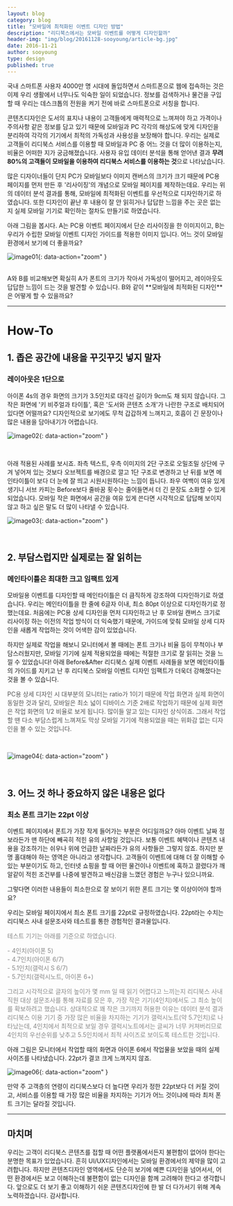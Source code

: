 ```yaml
---
layout: blog
category: blog
title: "모바일에 최적화된 이벤트 디자인 방법"
description: "리디북스에서는 모바일 이벤트를 어떻게 디자인할까"
header-img: "img/blog/20161128-sooyoung/article-bg.jpg"
date: 2016-11-21
author: sooyoung
type: design
published: true
---
```


국내 스마트폰 사용자 4000만 명 시대에 돌입하면서 스마트폰으로 웹에 접속하는 것은 이제 우리 생활에서 너무나도 익숙한 일이 되었습니다.
정보를 검색하거나 물건을 구입할 때 우리는 데스크톱의 전원을 켜기 전에 바로 스마트폰으로 서칭을 합니다.

콘텐츠디자인은 도서의 표지나 내용이 고객들에게 매력적으로 느껴져야 하고 가격이나 주의사항 같은 정보를 담고 있기 때문에 모바일과 PC 각각의 해상도에 맞게 디자인을 분리하여 각각의 기기에서 최적의 가독성과 사용성을 보장해야 합니다.
우리는 실제로 고객들이 리디북스 서비스를 이용할 때 모바일과 PC 중 어느 것을 더 많이 이용하는지, 비율은 어떠한 지가 궁금해졌습니다.
사용자 유입 데이터 분석을 통해 얻어낸 결과 **무려 80%의 고객들이 모바일을 이용하여 리디북스 서비스를 이용하는 것**으로 나타났습니다. 

많은 디자이너들이 단지 PC가 모바일보다 이미지 캔버스의 크기가 크기 때문에 PC용 페이지를 먼저 만든 후 '리사이징'의 개념으로 모바일 페이지를 제작하는데요.
우리는 위의 데이터 분석 결과를 통해, 모바일에 최적화된 이벤트를 우선적으로 디자인하기로 하였습니다.
또한 디자인이 끝난 후 내용이 잘 안 읽히거나 답답한 느낌을 주는 곳은 없는지 실제 모바일 기기로 확인하는 절차도 만들기로 하였습니다.

아래 그림을 봅시다.
A는 PC용 이벤트 페이지에서 단순 리사이징을 한 이미지이고,
B는 우리가 수립한 모바일 이벤트 디자인 가이드를 적용한 이미지 입니다.
어느 것이 모바일 환경에서 보기에 더 좋을까요?
<br>

![image01](/img/blog/20161128-sooyoung/image01.jpg){: data-action="zoom" }

<br>
A와 B를 비교해보면 확실히 A가 폰트의 크기가 작아서 가독성이 떨어지고,
레이아웃도 답답한 느낌이 드는 것을 발견할 수 있습니다.
B와 같이 **모바일에 최적화된 디자인**은 어떻게 할 수 있을까요? 

---

# How-To

## 1. 좁은 공간에 내용을 꾸깃꾸깃 넣지 말자

### 레이아웃은 1단으로

아이폰 4s의 경우 화면의 크기가 3.5인치로 대각선 길이가 9cm도 채 되지 않습니다.
그 작은 화면에 '키 비주얼과 타이틀', 혹은 '도서와 콘텐츠 소개'가 나란한 구조로 배치되어 있다면 어떨까요?
디자인적으로 보기에도 무척 갑갑하게 느껴지고, 호흡이 긴 문장이나 많은 내용을 담아내기가 어렵습니다.

![image02](/img/blog/20161128-sooyoung/image02.jpg){: data-action="zoom" }

<br>

아래 적용된 사례를 보시죠.
좌측 텍스트, 우측 이미지의 2단 구조로 오밀조밀 상단에 구겨 넣어져 있는 것보다 오브젝트를 배경으로 깔고 1단 구조로 변경하고 난 뒤를 보면 메인타이틀이 보다 더 눈에 잘 띄고 시원시원하다는 느낌이 듭니다.
좌우 여백이 여유 있게 생기니 서브 카피는 Before보다 줄바꿈 횟수는 줄어들면서 더 긴 문장도 소화할 수 있게 되었습니다.
모바일 작은 화면에서 공간을 여유 있게 쓴다면 시각적으로 답답해 보이지 않고 하고 싶은 말도 더 많이 나타낼 수 있습니다.
<br>

![image03](/img/blog/20161128-sooyoung/image03.jpg){: data-action="zoom" }

<br>

## 2. 부담스럽지만 실제로는 잘 읽히는 

### 메인타이틀은 최대한 크고 임팩트 있게

모바일용 이벤트를 디자인할 때 메인타이틀은 더 큼직하게 강조하여 디자인하기로 하였습니다.
우리는 메인타이틀을 한 줄에 6글자 이내, 최소 80pt 이상으로 디자인하기로 정했는데요.
처음에는 PC용 상세 디자인을 먼저 디자인하고 난 후 모바일 캔버스 크기로 리사이징 하는 이전의 작업 방식이 더 익숙했기 때문에, 가이드에 맞춰 모바일 상세 디자인을 새롭게 작업하는 것이 어색한 감이 있었습니다. 

하지만 실제로 작업을 해보니 모니터에서 볼 때에는 폰트 크기나 비율 등이 무척이나 부담스러웠지만,
모바일 기기에 실제 적용되었을 때에는 적절한 크기로 잘 읽히는 것을 느낄 수 있었습니다!
아래 Before&After 리디북스 실제 이벤트 사례들을 보면 메인타이틀의 가이드를 지키고 난 후 리디북스 모바일 이벤트 디자인 임팩트가 더욱더 강해졌다는 것을 볼 수 있습니다. 

<p style="color: #555;">PC용 상세 디자인 시 대부분의 모니터는 ratio가 1이기 때문에 작업 화면과 실제 화면이 동일한 것과 달리,
모바일은 최소 넓이 디바이스 기준 2배로 작업하기 때문에 실제 화면은 작업 화면의 1/2 비율로 보게 됩니다.
많이들 알고 있는 디자인 상식이죠.
그래서 작업할 땐 다소 부담스럽게 느껴져도 막상 모바일 기기에 적용되었을 때는 위화감 없는 디자인을 볼 수 있는 것입니다.</p>
<br>

![image04](/img/blog/20161128-sooyoung/image04.jpg){: data-action="zoom" }

<br>

## 3. 어느 것 하나 중요하지 않은 내용은 없다

### 최소 폰트 크기는 22pt 이상

이벤트 페이지에서 폰트가 가장 작게 들어가는 부분은 어디일까요?
아마 이벤트 날짜 정보라든가 맨 하단에 빼곡히 적힌 유의 사항일 것입니다.
보통 이벤트 혜택이나 콘텐츠 내용을 강조하기는 쉬우나 위에 언급한 날짜라든가 유의 사항들은 그렇지 않죠.
하지만 분명 홀대해야 하는 영역은 아니라고 생각합니다.
고객들이 이벤트에 대해 더 잘 이해할 수 있는 부분이기도 하고,
인터넷 쇼핑을 할 때 어떤 물건이나 이벤트에 혹하고 끌렸다가 깨알같이 적힌 조건부를 나중에 발견하고 배신감을 느꼈던 경험은 누구나 있으니까요.

그렇다면 이러한 내용들이 최소한으로 잘 보이기 위한 폰트 크기는 몇 이상이어야 할까요?

우리는 모바일 페이지에서 최소 폰트 크기를 22pt로 규정하였습니다.
22pt라는 수치는 리디북스 사내 설문조사와 테스트를 통한 경험적인 결과물입니다.

<p style="color: #888;">테스트 기기는 아래를 기준으로 하였습니다.</p>

<p style="color: #888;">
- 4인치(아이폰 5)<br> 
- 4.7인치(아이폰 6/7)<br> 
- 5.1인치(갤럭시 S 6/7)<br> 
- 5.7인치(갤럭시노트, 아이폰 6+)</p>

<p style="color: #888;">그리고 시각적으로 글자의 높이가 몇 mm 일 때 읽기 어렵다고 느끼는지 리디북스 사내 직원 대상 설문조사를 통해 자료를 모은 후, 가장 작은 기기(4인치)에서도 그 최소 높이를 확보하려고 했습니다.
상대적으로 꽤 작은 크기까지 허용한 이유는 데이터 분석 결과 리디북스 이용 기기 중 가장 많은 비율을 차지하는 기기가 갤럭시노트(약 5.7인치)로 나타났는데,
4인치에서 최적으로 보일 경우 갤럭시노트에서는 글씨가 너무 커져버리므로 4인치의 우선순위를 낮추고 5.5인치에서 최적 사이즈로 보이도록 테스트한 것입니다.</p>

아래 그림은 모니터에서 작업할 때의 화면과 아이폰 6에서 작업물을 보았을 때의 실제 사이즈를 나타냈습니다.
22pt가 결코 크게 느껴지지 않죠.
<br>

![image06](/img/blog/20161128-sooyoung/image06.jpg){: data-action="zoom" }

만약 주 고객층의 연령이 리디북스보다 더 높다면 우리가 정한 22pt보다 더 커질 것이고,
서비스를 이용할 때 가장 많은 비율을 차지하는 기기가 어느 것이냐에 따라 최저 폰트 크기는 달라질 것입니다.

---

## 마치며

우리는 고객이 리디북스 콘텐츠를 접할 때 어떤 플랫폼에서든지 불편함이 없어야 한다는 분명한 목표가 있었습니다. 흔히 UI/UX디자인에서는 모바일 환경에서의 제약을 많이 고려합니다. 하지만 콘텐츠디자인 영역에서도 단순히 보기에 예쁜 디자인을 넘어서서, 어떤 환경에서든 보고 이해하는데 불편함이 없는 디자인을 함께 고려해야 한다고 생각합니다. 앞으로도 더 보기 좋고 이해하기 쉬운 콘텐츠디자인에 한 발 더 다가서기 위해 계속 노력하겠습니다. 감사합니다.